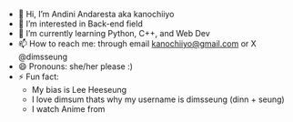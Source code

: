 - 👋 Hi, I’m Andini Andaresta aka kanochiiyo
- 👀 I’m interested in Back-end field
- 🌱 I’m currently learning Python, C++, and Web Dev
- 📫 How to reach me: through email kanochiiyo@gmail.com or X @dimsseung
- 😄 Pronouns: she/her please :)
- ⚡ Fun fact:
    - My bias is Lee Heeseung
    - I love dimsum thats why my username is dimsseung (dinn + seung)
    - I watch Anime from 
<!---
kanochiiyo/kanochiiyo is a ✨ special ✨ repository because its `README.md` (this file) appears on your GitHub profile.
You can click the Preview link to take a look at your changes.
--->
